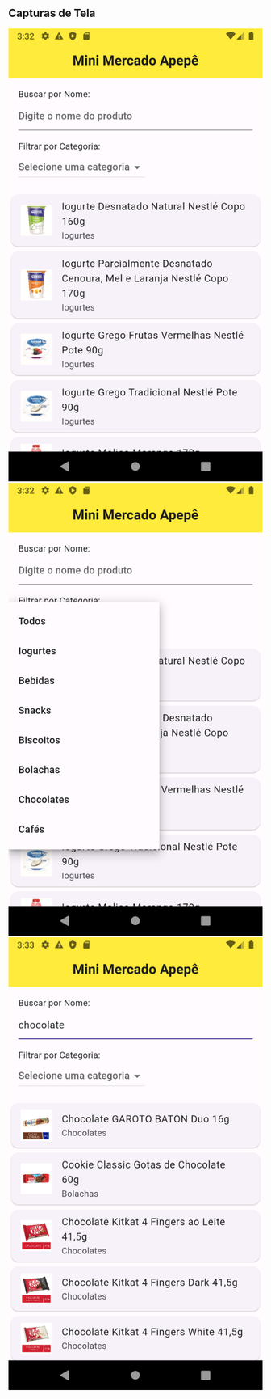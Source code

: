 ## Capturas de Tela

![Tela Inicial](app_mercado/flutter_01.png)
![Filtro por Categorias](app_mercado/flutter_02.png)
![Pesquisa por Nome](app_mercado/flutter_03.png)
